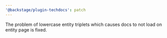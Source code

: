 ```yaml
---
'@backstage/plugin-techdocs': patch
---
```


The problem of lowercase entity triplets which causes docs to not load on entity page is fixed.
